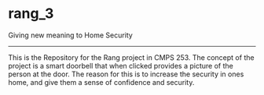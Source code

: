 # rang_3
Giving new meaning to Home Security

----------------------------------------------------

This is the Repository for the Rang project in CMPS 253.
The concept of the project is a smart doorbell that when clicked provides a picture of the person at the door.
The reason for this is to increase the security in ones home, and give them a sense of confidence and security.
